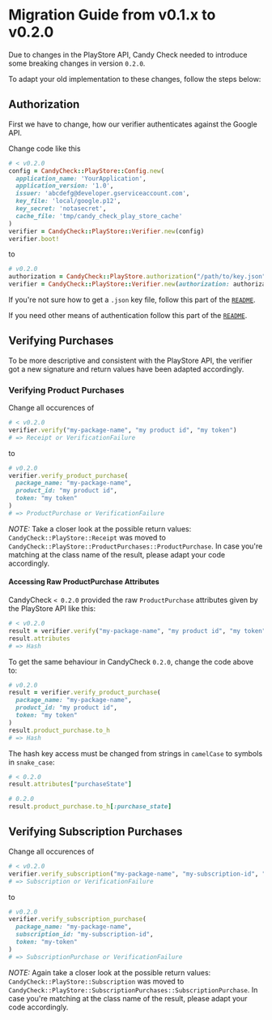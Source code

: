 # Migration Guide from v0.1.x to v0.2.0

Due to changes in the PlayStore API, Candy Check needed to introduce some breaking changes in version `0.2.0`.

To adapt your old implementation to these changes, follow the steps below:

## Authorization

First we have to change, how our verifier authenticates against the Google API.

Change code like this

```ruby
# < v0.2.0
config = CandyCheck::PlayStore::Config.new(
  application_name: 'YourApplication',
  application_version: '1.0',
  issuer: 'abcdefg@developer.gserviceaccount.com',
  key_file: 'local/google.p12',
  key_secret: 'notasecret',
  cache_file: 'tmp/candy_check_play_store_cache'
)
verifier = CandyCheck::PlayStore::Verifier.new(config)
verifier.boot!
```

to

```ruby
# v0.2.0
authorization = CandyCheck::PlayStore.authorization("/path/to/key.json")
verifier = CandyCheck::PlayStore::Verifier.new(authorization: authorization)
```

If you're not sure how to get a `.json` key file, follow this part of the [`README`](/README.md#getting-the-json-key-file).

If you need other means of authentication follow this part of the [`README`](http://localhost:6419/README.md#building-an-authorization-object).

## Verifying Purchases

To be more descriptive and consistent with the PlayStore API, the verifier got a new signature and return values have been adapted accordingly.

### Verifying Product Purchases

Change all occurences of

```ruby
# < v0.2.0
verifier.verify("my-package-name", "my product id", "my token")
# => Receipt or VerificationFailure
```

to

```ruby
# v0.2.0
verifier.verify_product_purchase(
  package_name: "my-package-name",
  product_id: "my product id",
  token: "my token"
)
# => ProductPurchase or VerificationFailure
```

*NOTE:* Take a closer look at the possible return values: `CandyCheck::PlayStore::Receipt` was moved to `CandyCheck::PlayStore::ProductPurchases::ProductPurchase`. In case you're matching at the class name of the result, please adapt your code accordingly.

#### Accessing Raw ProductPurchase Attributes

CandyCheck `< 0.2.0` provided the raw `ProductPurchase` attributes given by the PlayStore API like this:

```ruby
# < v0.2.0
result = verifier.verify("my-package-name", "my product id", "my token")
result.attributes
# => Hash
```

To get the same behaviour in CandyCheck `0.2.0`, change the code above to:

```ruby
# v0.2.0
result = verifier.verify_product_purchase(
  package_name: "my-package-name",
  product_id: "my product id",
  token: "my token"
)
result.product_purchase.to_h
# => Hash
```

The hash key access must be changed from strings in `camelCase` to symbols in `snake_case`:

```ruby
# < 0.2.0
result.attributes["purchaseState"]

# 0.2.0
result.product_purchase.to_h[:purchase_state]
```

## Verifying Subscription Purchases

Change all occurences of

```ruby
# < v0.2.0
verifier.verify_subscription("my-package-name", "my-subscription-id", "my-token")
# => Subscription or VerificationFailure
```

to

```ruby
# v0.2.0
verifier.verify_subscription_purchase(
  package_name: "my-package-name",
  subscription_id: "my-subscription-id",
  token: "my-token"
)
# => SubscriptionPurchase or VerificationFailure
```

*NOTE:* Again take a closer look at the possible return values: `CandyCheck::PlayStore::Subscription` was moved to `CandyCheck::PlayStore::SubscriptionPurchases::SubscriptionPurchase`. In case you're matching at the class name of the result, please adapt your code accordingly.
